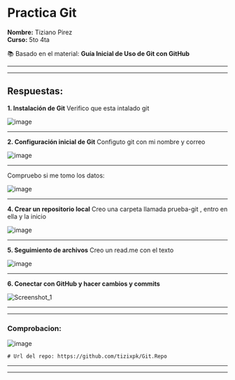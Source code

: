 # Practica Git

**Nombre:** Tiziano Pirez  
**Curso:** 5to 4ta

📚 Basado en el material: **Guía Inicial de Uso de Git con GitHub**

---
---

## Respuestas:

**1. Instalación de Git**
   Verifico que esta intalado git

![image](https://github.com/user-attachments/assets/59656e74-5324-4b16-afc2-bca73f8a36e8)

---

**2. Configuración inicial de Git**
    Configuto git con mi nombre y correo
   
![image](https://github.com/user-attachments/assets/7cce15e6-e686-4035-9d6f-4e2749530593)

---

Compruebo si me tomo los datos:

![image](https://github.com/user-attachments/assets/0e0e79e0-fe1c-49e4-b414-ea95703ff7d3)

---

**4. Crear un repositorio local**
   Creo una carpeta llamada prueba-git , entro en ella y la inicio
   
   ![image](https://github.com/user-attachments/assets/9bfb97ab-f615-4854-866a-3a6e6d6b4a33)

   ---

**5. Seguimiento de archivos**
     Creo un read.me con el texto
   
   ![image](https://github.com/user-attachments/assets/d4feac0c-0da4-47c7-8311-c38515427f47)

   ---

**6. Conectar con GitHub y hacer cambios y commits**

   ![Screenshot_1](https://github.com/user-attachments/assets/f4cb4156-6c30-4e7c-b44d-a076b94e08bd)

---

---

### Comprobacion:

   ![image](https://github.com/user-attachments/assets/18a34ac2-11da-4c04-964f-d438b7b9b39b)

    # Url del repo: https://github.com/tizixpk/Git.Repo
   
---
---

